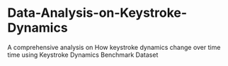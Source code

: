 # Data-Analysis-on-Keystroke-Dynamics
A comprehensive analysis on How keystroke dynamics change over time time using Keystroke Dynamics Benchmark Dataset
